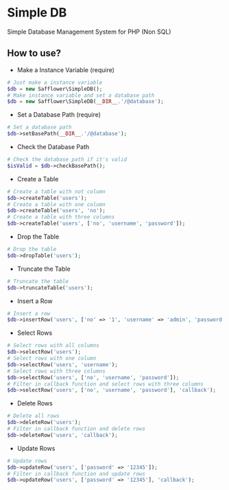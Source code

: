 # Simple DB

Simple Database Management System for PHP (Non SQL)


## How to use?

- Make a Instance Variable (require)
``` php
# Just make a instance variable
$db = new Safflower\SimpleDB();
# Make instance variable and set a database path
$db = new Safflower\SimpleDB(__DIR__.'/@database');
```

- Set a Database Path (require)
``` php
# Set a database path
$db->setBasePath(__DIR__.'/@database');
```

- Check the Database Path
``` php
# Check the database path if it's valid
$isValid = $db->checkBasePath();
```

- Create a Table
``` php
# Create a table with not column
$db->createTable('users');
# Create a table with one column
$db->createTable('users', 'no');
# Create a table with three columns
$db->createTable('users', ['no', 'username', 'password']);
```

- Drop the Table
``` php
# Drop the table
$db->dropTable('users');
```

- Truncate the Table
``` php
# Truncate the table
$db->truncateTable('users');
```

- Insert a Row
``` php
# Insert a row
$db->insertRow('users', ['no' => '1', 'username' => 'admin', 'password' => '12345']);
```

- Select Rows
``` php
# Select rows with all columns
$db->selectRow('users');
# Select rows with one column
$db->selectRow('users', 'username');
# Select rows with three columns
$db->selectRow('users', ['no', 'username', 'password']);
# Filter in callback function and select rows with three columns
$db->selectRow('users', ['no', 'username', 'password'], 'callback');
```

- Delete Rows
``` php
# Delete all rows
$db->deleteRow('users');
# Filter in callback function and delete rows
$db->deleteRow('users', 'callback');
```

- Update Rows
``` php
# Update rows
$db->updateRow('users', ['password' => '12345']);
# Filter in callback function and update rows
$db->updateRow('users', ['password' => '12345'], 'callback');
```
